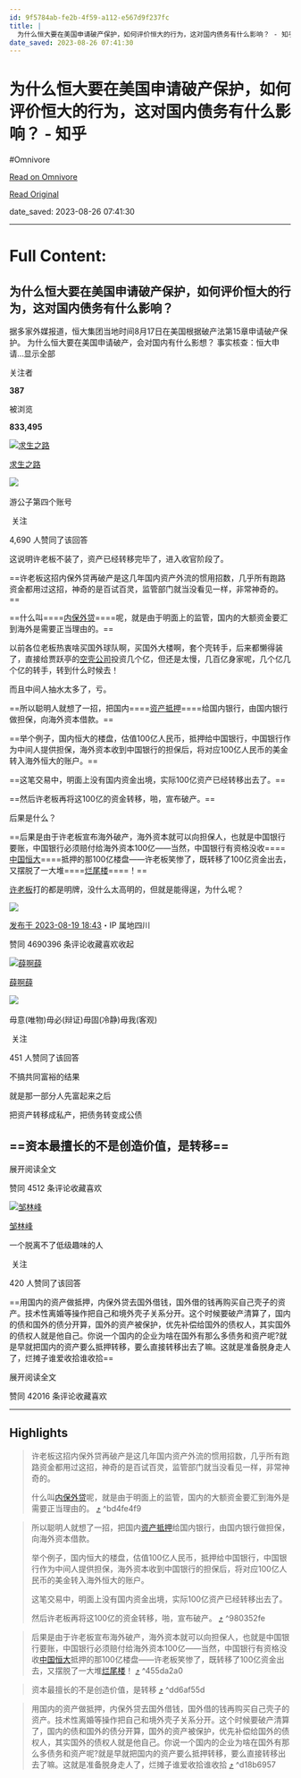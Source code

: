 ```yaml
---
id: 9f5784ab-fe2b-4f59-a112-e567d9f237fc
title: |
  为什么恒大要在美国申请破产保护，如何评价恒大的行为，这对国内债务有什么影响？ - 知乎
date_saved: 2023-08-26 07:41:30
---
```


# 为什么恒大要在美国申请破产保护，如何评价恒大的行为，这对国内债务有什么影响？ - 知乎
#Omnivore

[Read on Omnivore](https://omnivore.app/me/https-www-zhihu-com-question-617900496-answer-3173618764-18a31a60b7c)

[Read Original](https://www.zhihu.com/question/617900496/answer/3173618764)

date_saved: 2023-08-26 07:41:30


--- 

# Full Content: 

## 为什么恒大要在美国申请破产保护，如何评价恒大的行为，这对国内债务有什么影响？

据多家外媒报道，恒大集团当地时间8月17日在美国根据破产法第15章申请破产保护。 为什么恒大要在美国申请破产，会对国内有什么影想？ 事实核查：恒大申请…显示全部 ​

关注者

**387**

被浏览

**833,495**

[![求生之路](https://proxy-prod.omnivore-image-cache.app/0x0,swbiZhtPWyXjVjwo_EvFbh-zt51TCC7YSNAJEY2l88_U/https://picx.zhimg.com/v2-81b200278119f9d2f0813a7f36ee4423_l.jpg?source=1940ef5c)](https://www.zhihu.com/people/37-39-75-47)

[求生之路](https://www.zhihu.com/people/37-39-75-47)

​![](https://proxy-prod.omnivore-image-cache.app/0x0,sEQaOWrSM4sYxMszrQ6lhsM51WgM5AvlqxCkeG6GJZz4/https://pic1.zhimg.com/v2-4812630bc27d642f7cafcd6cdeca3d7a.jpg?source=88ceefae)

游公子第四个账号

​ 关注

4,690 人赞同了该回答

这说明许老板不装了，资产已经转移完毕了，进入收官阶段了。

==许老板这招内保外贷再破产是这几年国内资产外流的惯用招数，几乎所有跑路资金都用过这招，神奇的是百试百灵，监管部门就当没看见一样，非常神奇的。==

==什么叫====[内保外贷](https://www.zhihu.com/search?q=%E5%86%85%E4%BF%9D%E5%A4%96%E8%B4%B7&search%5Fsource=Entity&hybrid%5Fsearch%5Fsource=Entity&hybrid%5Fsearch%5Fextra=%7B%22sourceType%22%3A%22answer%22%2C%22sourceId%22%3A3173618764%7D)====呢，就是由于明面上的监管，国内的大额资金要汇到海外是需要正当理由的。==

以前各位老板热衷啥买国外球队啊，买国外大楼啊，套个壳转手，后来都懒得装了，直接给贾跃亭的[空壳公司](https://www.zhihu.com/search?q=%E7%A9%BA%E5%A3%B3%E5%85%AC%E5%8F%B8&search%5Fsource=Entity&hybrid%5Fsearch%5Fsource=Entity&hybrid%5Fsearch%5Fextra=%7B%22sourceType%22%3A%22answer%22%2C%22sourceId%22%3A3173618764%7D)投资几个亿，但还是太慢，几百亿身家呢，几个亿几个亿的转手，转到什么时候去！

而且中间人抽水太多了，亏。

==所以聪明人就想了一招，把国内====[资产抵押](https://www.zhihu.com/search?q=%E8%B5%84%E4%BA%A7%E6%8A%B5%E6%8A%BC&search%5Fsource=Entity&hybrid%5Fsearch%5Fsource=Entity&hybrid%5Fsearch%5Fextra=%7B%22sourceType%22%3A%22answer%22%2C%22sourceId%22%3A3173618764%7D)====给国内银行，由国内银行做担保，向海外资本借款。==

==举个例子，国内恒大的楼盘，估值100亿人民币，抵押给中国银行，中国银行作为中间人提供担保，海外资本收到中国银行的担保后，将对应100亿人民币的美金转入海外恒大的账户。==

==这笔交易中，明面上没有国内资金出境，实际100亿资产已经转移出去了。==

==然后许老板再将这100亿的资金转移，啪，宣布破产。==

后果是什么？

==后果是由于许老板宣布海外破产，海外资本就可以向担保人，也就是中国银行要账，中国银行必须赔付给海外资本100亿——当然，中国银行有资格没收====[中国恒大](https://www.zhihu.com/search?q=%E4%B8%AD%E5%9B%BD%E6%81%92%E5%A4%A7&search%5Fsource=Entity&hybrid%5Fsearch%5Fsource=Entity&hybrid%5Fsearch%5Fextra=%7B%22sourceType%22%3A%22answer%22%2C%22sourceId%22%3A3173618764%7D)====抵押的那100亿楼盘——许老板笑惨了，既转移了100亿资金出去，又摆脱了一大堆====[烂尾楼](https://www.zhihu.com/search?q=%E7%83%82%E5%B0%BE%E6%A5%BC&search%5Fsource=Entity&hybrid%5Fsearch%5Fsource=Entity&hybrid%5Fsearch%5Fextra=%7B%22sourceType%22%3A%22answer%22%2C%22sourceId%22%3A3173618764%7D)====！==

[许老板](https://www.zhihu.com/search?q=%E8%AE%B8%E8%80%81%E6%9D%BF&search%5Fsource=Entity&hybrid%5Fsearch%5Fsource=Entity&hybrid%5Fsearch%5Fextra=%7B%22sourceType%22%3A%22answer%22%2C%22sourceId%22%3A3173618764%7D)打的都是明牌，没什么太高明的，但就是能得逞，为什么呢？

![](https://proxy-prod.omnivore-image-cache.app/641x540,s4eTRYmEaUZ0l_BtZRQUEykkvHILWUUH-qpTXsNi_5bI/https://pic1.zhimg.com/50/v2-47f63e4e60d592a2b8b2b5a2656bcfbc_720w.jpg?source=1940ef5c)

[发布于 2023-08-19 18:43](https://www.zhihu.com/question/617900496/answer/3173618764)・IP 属地四川

​赞同 4690​​396 条评论​收藏​喜欢收起​

[![薛啊薛](https://proxy-prod.omnivore-image-cache.app/0x0,saD_674oUGEPIRwf0EiEIbXd3omgBvP8liMRq03hG1NI/https://picx.zhimg.com/v2-abed1a8c04700ba7d72b45195223e0ff_l.jpg?source=1940ef5c)](https://www.zhihu.com/people/xie-a-xie-89)

[薛啊薛](https://www.zhihu.com/people/xie-a-xie-89)

​![](https://proxy-prod.omnivore-image-cache.app/0x0,sw6GxgIn7FP2MN8-dC1y3Ri48I4i6zbz1svDKn0TUvXQ/https://pic1.zhimg.com/v2-aa8a1823abfc46f14136f01d55224925.jpg?source=88ceefae)

毋意(唯物)毋必(辩证)毋固(冷静)毋我(客观)

​ 关注

451 人赞同了该回答

不搞共同富裕的结果

就是那一部分人先富起来之后

把资产转移成私产，把债务转变成公债

## ==资本最擅长的不是创造价值，是转移==

展开阅读全文​

​赞同 451​​2 条评论​收藏​喜欢

[![邹林峰](https://proxy-prod.omnivore-image-cache.app/0x0,s0FkcLp3_k95OCruVwiumCeVEmilQALM9u9a10abJBNk/https://pica.zhimg.com/v2-abed1a8c04700ba7d72b45195223e0ff_l.jpg?source=1940ef5c)](https://www.zhihu.com/people/zou-lin-feng-45)

[邹林峰](https://www.zhihu.com/people/zou-lin-feng-45)

一个脱离不了低级趣味的人

​ 关注

420 人赞同了该回答

==用国内的资产做抵押，内保外贷去国外借钱，国外借的钱再购买自己壳子的资产。技术性离婚等操作把自己和境外壳子关系分开。这个时候要破产清算了，国内的债和国外的债分开算，国外的资产被保护，优先补偿给国外的债权人，其实国外的债权人就是他自己。你说一个国内的企业为啥在国外有那么多债务和资产呢?就是早就把国内的资产要么抵押转移，要么直接转移出去了嘛。这就是准备脱身走人了，烂摊子谁爱收拾谁收拾==

展开阅读全文​

​赞同 420​​16 条评论​收藏​喜欢

---

## Highlights

> 许老板这招内保外贷再破产是这几年国内资产外流的惯用招数，几乎所有跑路资金都用过这招，神奇的是百试百灵，监管部门就当没看见一样，非常神奇的。
> 
> 什么叫[内保外贷](https://www.zhihu.com/search?q=%E5%86%85%E4%BF%9D%E5%A4%96%E8%B4%B7&amp;search%5Fsource=Entity&amp;hybrid%5Fsearch%5Fsource=Entity&amp;hybrid%5Fsearch%5Fextra=%7B%22sourceType%22%3A%22answer%22%2C%22sourceId%22%3A3173618764%7D)呢，就是由于明面上的监管，国内的大额资金要汇到海外是需要正当理由的。 [⤴️](https://omnivore.app/me/https-www-zhihu-com-question-617900496-answer-3173618764-18a31a60b7c#bd4fe4f9-7dfc-49ed-a27a-5c17437d488c)  ^bd4fe4f9

> 所以聪明人就想了一招，把国内[资产抵押](https://www.zhihu.com/search?q=%E8%B5%84%E4%BA%A7%E6%8A%B5%E6%8A%BC&amp;search%5Fsource=Entity&amp;hybrid%5Fsearch%5Fsource=Entity&amp;hybrid%5Fsearch%5Fextra=%7B%22sourceType%22%3A%22answer%22%2C%22sourceId%22%3A3173618764%7D)给国内银行，由国内银行做担保，向海外资本借款。
> 
> 举个例子，国内恒大的楼盘，估值100亿人民币，抵押给中国银行，中国银行作为中间人提供担保，海外资本收到中国银行的担保后，将对应100亿人民币的美金转入海外恒大的账户。
> 
> 这笔交易中，明面上没有国内资金出境，实际100亿资产已经转移出去了。
> 
> 然后许老板再将这100亿的资金转移，啪，宣布破产。 [⤴️](https://omnivore.app/me/https-www-zhihu-com-question-617900496-answer-3173618764-18a31a60b7c#980352fe-bf85-477a-b733-3262798a12c7)  ^980352fe

> 后果是由于许老板宣布海外破产，海外资本就可以向担保人，也就是中国银行要账，中国银行必须赔付给海外资本100亿——当然，中国银行有资格没收[中国恒大](https://www.zhihu.com/search?q=%E4%B8%AD%E5%9B%BD%E6%81%92%E5%A4%A7&amp;search%5Fsource=Entity&amp;hybrid%5Fsearch%5Fsource=Entity&amp;hybrid%5Fsearch%5Fextra=%7B%22sourceType%22%3A%22answer%22%2C%22sourceId%22%3A3173618764%7D)抵押的那100亿楼盘——许老板笑惨了，既转移了100亿资金出去，又摆脱了一大堆[烂尾楼](https://www.zhihu.com/search?q=%E7%83%82%E5%B0%BE%E6%A5%BC&amp;search%5Fsource=Entity&amp;hybrid%5Fsearch%5Fsource=Entity&amp;hybrid%5Fsearch%5Fextra=%7B%22sourceType%22%3A%22answer%22%2C%22sourceId%22%3A3173618764%7D)！ [⤴️](https://omnivore.app/me/https-www-zhihu-com-question-617900496-answer-3173618764-18a31a60b7c#455da2a0-a10e-42e3-84f0-20920c1463d9)  ^455da2a0

> 资本最擅长的不是创造价值，是转移 [⤴️](https://omnivore.app/me/https-www-zhihu-com-question-617900496-answer-3173618764-18a31a60b7c#dd6af55d-6225-4af2-b30d-e0a06968ba95)  ^dd6af55d

> 用国内的资产做抵押，内保外贷去国外借钱，国外借的钱再购买自己壳子的资产。技术性离婚等操作把自己和境外壳子关系分开。这个时候要破产清算了，国内的债和国外的债分开算，国外的资产被保护，优先补偿给国外的债权人，其实国外的债权人就是他自己。你说一个国内的企业为啥在国外有那么多债务和资产呢?就是早就把国内的资产要么抵押转移，要么直接转移出去了嘛。这就是准备脱身走人了，烂摊子谁爱收拾谁收拾 [⤴️](https://omnivore.app/me/https-www-zhihu-com-question-617900496-answer-3173618764-18a31a60b7c#d18b6957-9818-48fe-9c35-53b53c391355)  ^d18b6957

